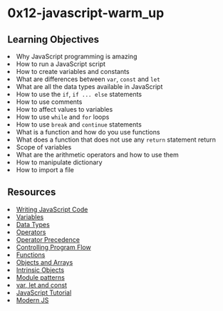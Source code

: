 # 0x12-javascript-warm_up

## Learning Objectives
<li>Why JavaScript programming is amazing</li>
<li>How to run a JavaScript script</li>
<li>How to create variables and constants</li>
<li>What are differences between <code>var</code>, <code>const</code> and <code>let</code></li>
<li>What are all the data types available in JavaScript</li>
<li>How to use the <code>if</code>, <code>if ... else</code> statements</li>
<li>How to use comments</li>
<li>How to affect values to variables</li>
<li>How to use <code>while</code> and <code>for</code> loops</li>
<li>How to use <code>break</code> and <code>continue</code> statements</li>
<li>What is a function and how do you use functions</li>
<li>What does a function that does not use any <code>return</code> statement return</li>
<li>Scope of variables</li>
<li>What are the arithmetic operators and how to use them</li>
<li>How to manipulate dictionary</li>
<li>How to import a file</li>

## Resources
<li><a href="https://intranet.alxswe.com/rltoken/3HLjEesLsmyWfRUWnxgUGg" target="_blank" title="Writing JavaScript Code">Writing JavaScript Code</a> </li>
<li><a href="https://intranet.alxswe.com/rltoken/zgOWmcpVLZFEmFlmuwayyg" target="_blank" title="Variables">Variables</a> </li>
<li><a href="https://intranet.alxswe.com/rltoken/VPd6JWaLrwOBzjAeXNAEqg" target="_blank" title="Data Types">Data Types</a> </li>
<li><a href="https://intranet.alxswe.com/rltoken/3HLjEesLsmyWfRUWnxgUGg" target="_blank" title="Operators">Operators</a> </li>
<li><a href="https://intranet.alxswe.com/rltoken/PHtcJJk30gBNmlFQ9R4RVg" target="_blank" title="Operator Precedence">Operator Precedence</a> </li>
<li><a href="https://intranet.alxswe.com/rltoken/tsreKcNh_KmTmLPHsfvJRw" target="_blank" title="Controlling Program Flow">Controlling Program Flow</a> </li>
<li><a href="https://intranet.alxswe.com/rltoken/e3EfHIxICdIncGBwwIDbXQ" target="_blank" title="Functions">Functions</a> </li>
<li><a href="https://intranet.alxswe.com/rltoken/jg7IbvJpV2oLIKgqOAQH1g" target="_blank" title="Objects and Arrays">Objects and Arrays</a> </li>
<li><a href="https://intranet.alxswe.com/rltoken/jg7IbvJpV2oLIKgqOAQH1g" target="_blank" title="Intrinsic Objects">Intrinsic Objects</a> </li>
<li><a href="https://intranet.alxswe.com/rltoken/g-MgvO09Ur02RhM63gVyXw" target="_blank" title="Module patterns">Module patterns</a> </li>
<li><a href="https://intranet.alxswe.com/rltoken/gJi61GeJTRX0g-M0Rx-0Iw" target="_blank" title="var, let and const">var, let and const</a> </li>
<li><a href="https://intranet.alxswe.com/rltoken/Y8hkOcy5jO22lQGyF6_NiA" target="_blank" title="JavaScript Tutorial">JavaScript Tutorial</a> </li>
<li><a href="https://intranet.alxswe.com/rltoken/NZawtiBjWUpiojnrtVywNw" target="_blank" title="Modern JS">Modern JS</a> </li>

